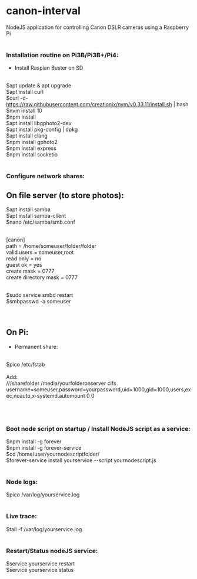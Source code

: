 # canon-interval
NodeJS application for controlling Canon DSLR cameras using a Raspberry Pi
<br><br>

### Installation routine on Pi3B/Pi3B+/Pi4:<br>
- Install Raspian Buster on SD<br><br>

$apt update & apt upgrade<br>
$apt install curl<br>
$curl -o- https://raw.githubusercontent.com/creationix/nvm/v0.33.11/install.sh | bash<br>
$nvm install 10<br>
$npm install<br>
$apt install libgphoto2-dev<br>
$apt install pkg-config | dpkg<br>
$apt install clang<br>
$npm install gphoto2<br>
$npm install express<br>
$npm install socketio<br><br>

### Configure network shares:<br>
## On file server (to store photos):<br>
$apt install samba<br>
$apt install samba-client<br>
$nano /etc/samba/smb.conf<br><br>

[canon]<br>
path = /home/someuser/folder/folder<br>
valid users = someuser,root<br>
read only = no<br>
guest ok = yes<br>
create mask = 0777<br>
create directory mask = 0777<br><br>

$sudo service smbd restart<br>
$smbpasswd -a someuser<br><br><br>


## On Pi:<br>
- Permanent share:<br><br>

$pico /etc/fstab<br>
<br>
Add:<br>
//<server ip>/sharefolder /media/yourfolderonserver cifs username=someuser,password=yourpassword,uid=1000,gid=1000,users,exec,noauto,x-systemd.automount 0 0<br><br>

<br>

### Boot node script on startup / Install NodeJS script as a service:<br>
$npm install -g forever<br>
$npm install -g forever-service<br>
$cd /home/user/yournodescriptfolder/<br>
$forever-service install yourservice --script yournodescript.js<br><br>
 
### Node logs:<br>
$pico /var/log/yourservice.log<br><br>

### Live trace:<br>
$tail -f /var/log/yourservice.log<br><br>

### Restart/Status nodeJS service:<br>
$service yourservice restart<br>
$service yourservice status<br><br>
